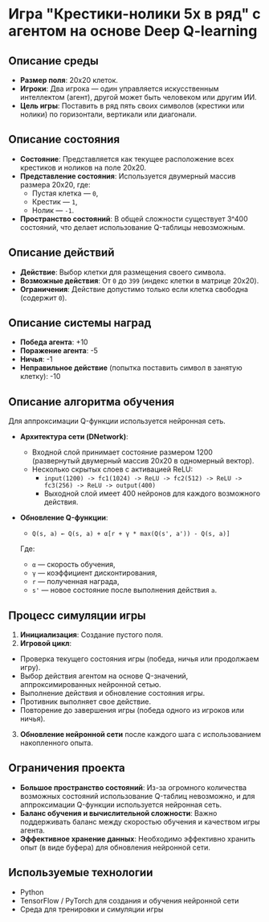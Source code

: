 # Игра "Крестики-нолики 5x в ряд" с агентом на основе Deep Q-learning

## Описание среды

- **Размер поля**: 20x20 клеток.
- **Игроки**: Два игрока — один управляется искусственным интеллектом (агент), другой может быть человеком или другим ИИ.
- **Цель игры**: Поставить в ряд пять своих символов (крестики или нолики) по горизонтали, вертикали или диагонали.

## Описание состояния

- **Состояние**: Представляется как текущее расположение всех крестиков и ноликов на поле 20x20.
- **Представление состояния**: Используется двумерный массив размера 20x20, где:
  - Пустая клетка — `0`,
  - Крестик — `1`,
  - Нолик — `-1`.
- **Пространство состояний**: В общей сложности существует 3^400 состояний, что делает использование Q-таблицы невозможным.

## Описание действий

- **Действие**: Выбор клетки для размещения своего символа.
- **Возможные действия**: От `0` до `399` (индекс клетки в матрице 20x20).
- **Ограничения**: Действие допустимо только если клетка свободна (содержит `0`).

## Описание системы наград

- **Победа агента**: +10
- **Поражение агента**: -5
- **Ничья**: -1
- **Неправильное действие** (попытка поставить символ в занятую клетку): -10

## Описание алгоритма обучения

Для аппроксимации Q-функции используется нейронная сеть.

- **Архитектура сети (DNetwork)**:
  - Входной слой принимает состояние размером 1200 (развернутый двумерный массив 20x20 в одномерный вектор).
  - Несколько скрытых слоев с активацией ReLU:
    - `input(1200) -> fc1(1024) -> ReLU -> fc2(512) -> ReLU -> fc3(256) -> ReLU -> output(400)`
    - Выходной слой имеет 400 нейронов для каждого возможного действия.
  
- **Обновление Q-функции**:
  - `Q(s, a) ← Q(s, a) + α[r + γ * max(Q(s', a')) - Q(s, a)]`

  Где:
  - `α` — скорость обучения,
  - `γ` — коэффициент дисконтирования,
  - `r` — полученная награда,
  - `s'` — новое состояние после выполнения действия `a`.

## Процесс симуляции игры

1. **Инициализация**: Создание пустого поля.
2. **Игровой цикл**:
 - Проверка текущего состояния игры (победа, ничья или продолжаем игру).
 - Выбор действия агентом на основе Q-значений, аппроксимированных нейронной сетью.
 - Выполнение действия и обновление состояния игры.
 - Противник выполняет свое действие.
 - Повторение до завершения игры (победа одного из игроков или ничья).
3. **Обновление нейронной сети** после каждого шага с использованием накопленного опыта.

## Ограничения проекта

- **Большое пространство состояний**: Из-за огромного количества возможных состояний использование Q-таблиц невозможно, и для аппроксимации Q-функции используется нейронная сеть.
- **Баланс обучения и вычислительной сложности**: Важно поддерживать баланс между скоростью обучения и качеством игры агента.
- **Эффективное хранение данных**: Необходимо эффективно хранить опыт (в виде буфера) для обновления нейронной сети.

## Используемые технологии

- Python
- TensorFlow / PyTorch для создания и обучения нейронной сети
- Среда для тренировки и симуляции игры
